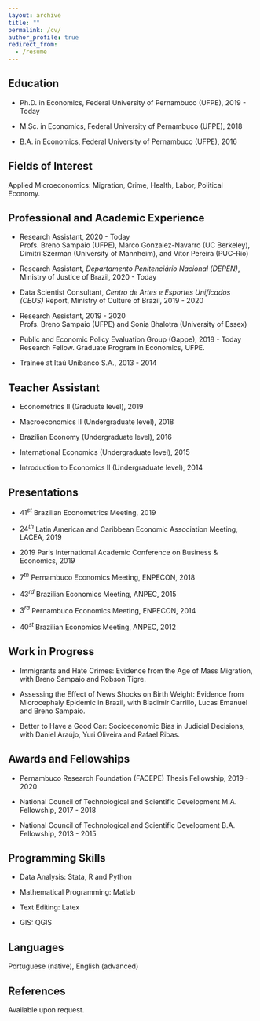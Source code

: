 ```yaml
---
layout: archive
title: ""
permalink: /cv/
author_profile: true
redirect_from:
  - /resume
---
```


## Education
- Ph.D. in Economics, Federal University of Pernambuco (UFPE), 2019 - Today

- M.Sc. in Economics, Federal University of Pernambuco (UFPE), 2018

- B.A. in Economics, Federal University of Pernambuco (UFPE), 2016


## Fields of Interest
Applied Microeconomics: Migration, Crime, Health, Labor, Political Economy.


## Professional and Academic Experience
- Research Assistant, 2020 - Today   
Profs. Breno Sampaio (UFPE), Marco Gonzalez-Navarro (UC Berkeley), Dimitri Szerman (University of Mannheim), and Vítor Pereira (PUC-Rio)

- Research Assistant, *Departamento Penitenciário Nacional (DEPEN)*, Ministry of Justice of Brazil, 2020 - Today

- Data Scientist Consultant, *Centro de Artes e Esportes Unificados (CEUS)* Report, Ministry of Culture of Brazil, 2019 - 2020

- Research Assistant, 2019 - 2020   
Profs. Breno Sampaio (UFPE) and Sonia Bhalotra (University of Essex)

- Public and Economic Policy Evaluation Group (Gappe), 2018 - Today   
Research Fellow. Graduate Program in Economics, UFPE.

- Trainee at Itaú Unibanco S.A., 2013 - 2014


## Teacher Assistant
- Econometrics II (Graduate level), 2019

- Macroeconomics II (Undergraduate level), 2018

- Brazilian Economy (Undergraduate level), 2016

- International Economics (Undergraduate level), 2015

- Introduction to Economics II (Undergraduate level), 2014


## Presentations
- $41^{st}$ Brazilian Econometrics Meeting, 2019

- $24^{th}$ Latin American and Caribbean Economic Association Meeting, LACEA, 2019

- 2019 Paris International Academic Conference on Business & Economics, 2019

- $7^{th}$ Pernambuco Economics Meeting, ENPECON, 2018

- $43^{rd}$ Brazilian Economics Meeting, ANPEC, 2015

- $3^{rd}$ Pernambuco Economics Meeting, ENPECON, 2014

- $40^{st}$ Brazilian Economics Meeting, ANPEC, 2012


## Work in Progress
- Immigrants and Hate Crimes: Evidence from the Age of Mass Migration, with Breno Sampaio and Robson Tigre. 

- Assessing the Effect of News Shocks on Birth Weight: Evidence from Microcephaly Epidemic in Brazil, with Bladimir Carrillo, Lucas Emanuel and Breno Sampaio.

- Better to Have a Good Car: Socioeconomic Bias in Judicial Decisions, with Daniel Araújo, Yuri Oliveira and Rafael Ribas.


## Awards and Fellowships
- Pernambuco Research Foundation (FACEPE) Thesis Fellowship, 2019 - 2020

- National Council of Technological and Scientific Development M.A. Fellowship, 2017 - 2018

- National Council of Technological and Scientific Development B.A. Fellowship, 2013 - 2015


## Programming Skills
- Data Analysis: Stata, R and Python

- Mathematical Programming: Matlab

- Text Editing: Latex

- GIS: QGIS


## Languages
Portuguese (native), English (advanced)


## References
Available upon request.
